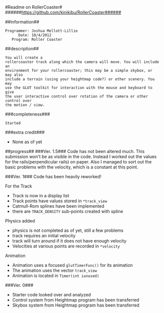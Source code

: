 #Readme on RollerCoaster#
######https://github.com/kinikibu/RollerCoaster######

##information##
```
Programmer: Joshua Mellott-Lillie
      Date: 10/4/2012
   Program: Roller Coaster
```

##description##
```
You will create a
rollercoaster track along which the camera will move. You will include an
environment for your rollercoaster; this may be a simple skybox, or may also
include a terrain (using your heightmap code?) or other scenery. You may
use the GLUT toolkit for interaction with the mouse and keyboard to give
the user interactive control over rotation of the camera or other control over
the motion / view.
```

###completeness###
```
Started
```

###extra credit###
+ None as of yet



##progress##
###Ver. 1.5###
Code has not been altered much. This submission won't be as visible in the code.
Instead I worked out the values for the rails(perpendicular rails) on paper.
Also I managed to sort out the basic problems with the velocity, which is 
a constant at this point.

###Ver. 1###
Code has been heavily reworked!

For the Track
+ Track is now in a display list
+ Track points have values stored in ```*track_view```
+ Catmull-Rom splines have been implemented
+ there are ```TRACK_DENSITY``` sub-points created with spline

Physics added
+ physics is not completed as of yet, still a few problems
+ track requires an initial velocity
+ track will turn around if it does not have enough velocity
+ Velocities at various points are recorded in ```*velocity```

Animation
+ Animation uses a focused ```glutTimerFunc()``` for its animation
+ The animation uses the vector ```track_view```
+ Animation is located in ```Timer(int iunused)```

###Ver. 0###
+ Starter code looked over and analyzed
+ Control system from Heightmap program has been transferred
+ Skybox system from Heightmap program has been transferred
